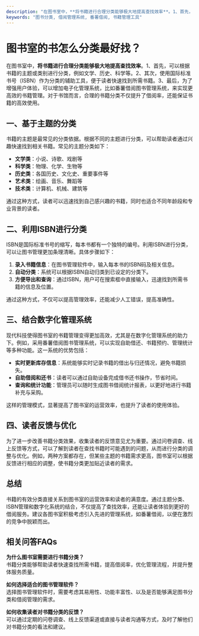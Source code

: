 ```yaml
---
description: "在图书室中，**将书籍进行合理分类能够极大地提高查找效率**。1、首先，可以根据书籍的主题或类别进行分类，例如文学、历史、科学等。2、其次，使用国际标准书号（ISBN）作为分类的辅助工具，便于读者快速找到所需书籍。3、最后，为了增强用户体验，可以增加电子化管理系统，比如番薯借阅图书管理系统，来实现更高效的书籍管理。对于书馆而言，合理的书籍分类不仅提升了借阅率，还能保证书籍的高效使用。"
keywords: "图书分类, 借阅管理系统, 番薯借阅, 书籍管理工具"
---
```

# 图书室的书怎么分类最好找？

在图书室中，**将书籍进行合理分类能够极大地提高查找效率**。1、首先，可以根据书籍的主题或类别进行分类，例如文学、历史、科学等。2、其次，使用国际标准书号（ISBN）作为分类的辅助工具，便于读者快速找到所需书籍。3、最后，为了增强用户体验，可以增加电子化管理系统，比如番薯借阅图书管理系统，来实现更高效的书籍管理。对于书馆而言，合理的书籍分类不仅提升了借阅率，还能保证书籍的高效使用。

## 一、基于主题的分类

书籍的主题是最常见的分类依据。根据不同的主题进行分类，可以帮助读者通过兴趣快速找到相关书籍。常见的主题分类如下：

- **文学类**：小说、诗歌、戏剧等
- **科学类**：物理、化学、生物等
- **历史类**：各国历史、文化史、重要事件等
- **艺术类**：绘画、音乐、舞蹈等
- **技术类**：计算机、机械、建筑等

通过这种方式，读者可以迅速找到自己感兴趣的书籍，同时也适合不同年龄段和专业背景的读者。

## 二、利用ISBN进行分类

ISBN是国际标准书号的缩写，每本书都有一个独特的编号。利用ISBN进行分类，可以让图书管理更加条理清晰。具体步骤如下：

1. **录入书籍信息**：在图书管理软件中，输入每本书的ISBN码及相关信息。
2. **自动分类**：系统可以根据ISBN自动归类到已设定的分类下。
3. **方便导出和查询**：通过ISBN，用户可在搜索框中直接输入，迅速找到所需书籍的信息及位置。

通过这种方式，不仅可以提高管理效率，还能减少人工错误，提高准确性。

## 三、结合数字化管理系统

现代科技使得图书室的书籍管理变得更加高效，尤其是在数字化管理系统的助力下。例如，采用番薯借阅图书管理系统，可以实现自助借还、书籍预约、管理统计等多种功能。这一系统的优势包括：

- **实时更新库存信息**：系统能够实时记录书籍的借出与归还情况，避免书籍损失。
- **自助借阅和还书**：读者可以通过自助设备完成借书还书操作，节省时间。
- **查询和统计功能**：管理员可以随时生成图书借阅统计报表，以更好地进行书籍补充与采购。

这样的管理模式，显著提高了图书室的运营效率，也提升了读者的使用体验。

## 四、读者反馈与优化

为了进一步改善书籍分类效果，收集读者的反馈意见尤为重要。通过问卷调查、线上反馈等方式，可以了解到读者在查找书籍时可能遇到的问题，从而进行分类的调整与优化。例如，两种方案都存在，但某些主题的书籍需求更高，图书室可以根据反馈进行相应的调整，使书籍分类更加贴近读者的需求。

## 总结

书籍的有效分类直接关系到图书室的运营效率和读者的满意度。通过主题分类、ISBN管理和数字化系统的结合，不仅提高了查找效率，还能让读者体验到更好的借阅服务。建议各图书室积极考虑引入先进的管理系统，如番薯借阅，以便在激烈的竞争中脱颖而出。

## 相关问答FAQs

**为什么图书室需要进行书籍分类？**  
书籍分类能够帮助读者快速查找所需书籍，提高借阅率，优化管理流程，并提升整体服务质量。

**如何选择适合的图书管理软件？**  
选择图书管理软件时，需要考虑其易用性、功能丰富性、以及是否能够满足图书分类和借阅管理的需求。

**如何收集读者对书籍分类的反馈？**  
可以通过定期的问卷调查、线上反馈渠道或直接与读者沟通等方式，及时了解他们对书籍分类的看法和建议。
